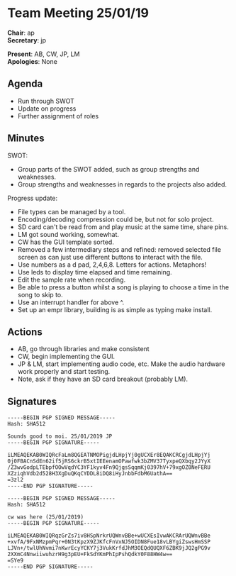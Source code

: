 Team Meeting 25/01/19
===

<!-- remember two spaces at end of line to break onto a new line -->
**Chair**: ap  
**Secretary**: jp

**Present**: AB, CW, JP, LM  
**Apologies**: None

## Agenda
 - Run through SWOT
 - Update on progress
 - Further assignment of roles

## Minutes

SWOT:
 - Group parts of the SWOT added, such as group strengths and weaknesses.
 - Group strengths and weaknesses in regards to the projects also added.

Progress update:
 - File types can be managed by a tool.
 - Encoding/decoding compression could be, but not for solo project.
 - SD card can't be read from and play music at the same time, share pins.
 - LM got sound working, somewhat.
 - CW has the GUI template sorted.
 - Removed a few intermediary steps and refined: removed selected file screen as can just use different buttons to interact with the file. 
 - Use numbers as a d pad, 2,4,6,8. Letters for actions. Metaphors!
 - Use leds to display time elapsed and time remaining.
 - Edit the sample rate when recording.
 - Be able to press a button whilst a song is playing to choose a time in the song to skip to.
 - Use an interrupt handler for above ^.
 - Set up an empr library, building is as simple as typing make install. 

## Actions
 - AB, go through libraries and make consistent
 - CW, begin implementing the GUI.
 - JP & LM, start implementing audio code, etc. Make the audio hardware work properly and start testing.
 - Note, ask if they have an SD card breakout (probably LM).

## Signatures
<!-- 
	Paste in entire GPG signed messages here 
	Messages should have initials and date
	Signatures should be surrounded with triple backticks (on their own line) and the full signature block should be copied. For example:
	```
	-----BEGIN PGP SIGNED MESSAGE-----
		...
	-----END PGP SIGNATURE-----
	```
-->

```
-----BEGIN PGP SIGNED MESSAGE-----
Hash: SHA512

Sounds good to moi. 25/01/2019 JP
-----BEGIN PGP SIGNATURE-----

iLMEAQEKAB0WIQRcFaLm8QGEATNMOPigjdLHpjYj0gUCXEr8EQAKCRCgjdLHpjYj
0j0FBACnSdEn62if5jRS6ckrB5xtIEEenamOPawfwk3bZMV37TyxpeQXbqy2JYyX
/Z3wvGodpLTEbpfOOwVqdYC3YF1kyv4Fn9QjgsSqqmKj0397hV+79xgOZ0NeFERU
XZziqhVdb2d528H3XgDuQKqCYDDL8iDQ8iHyJnbbFdbM6UathA==
=3zl2
-----END PGP SIGNATURE-----
```
```
-----BEGIN PGP SIGNED MESSAGE-----
Hash: SHA512

cw was here (25/01/2019)
-----BEGIN PGP SIGNATURE-----

iLMEAQEKAB0WIQRqzGrZs7iv8HSpNrkrUQWnvBBe+wUCXEsIvwAKCRArUQWnvBBe
+xvfA/9FxNMzpmPqr+0N3tKpzX9ZJKfcFnVxNJ5OIDN8Fue18vLBYgiZswsHmSSP
LJVn+/twlUhNvmi7nKwrEcyYCKY7j3VukKrfdJhM3OEQdQUQXF6ZBK9jJQ2gPG9v
2XXmC4NnwiiwuhzrH9g3pEU+FkSdYKmPhIpPshQdkY0F88HW4w==
=SYe9
-----END PGP SIGNATURE-----
```
	
 
